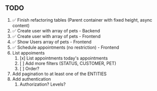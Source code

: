 ## TODO

1. ✅ Finish refactoring tables (Parent container with fixed height, async content)
2. ✅ Create user with array of pets - Backend
3. ✅ Create user with array of pets - Frontend
4. ✅ Show Users array of pets - Frontend
5. ✅ Schedule appointments (no restriction) - Frontend
6. List appoiments
   1. [x] List appointments today's appointments
   2. [ ] Add more filters (STATUS, CUSTOMER, PET)
   3. [ ] Order?
7. Add pagination to at least one of the ENTITIES
8. Add authentication
   1. Authorization? Levels?
